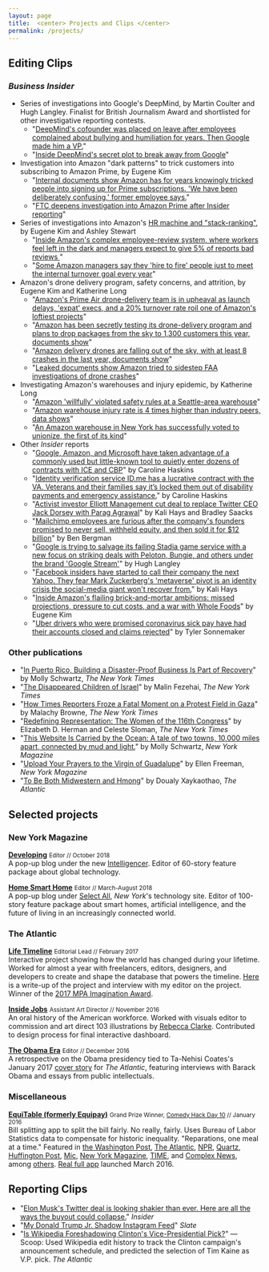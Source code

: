```yaml
---
layout: page
title:  <center> Projects and Clips </center>
permalink: /projects/
---
```


## Editing Clips  

### *Business Insider*  

- Series of investigations into Google's DeepMind, by Martin Coulter and Hugh Langley. Finalist for British Journalism Award and shortlisted for other investigative reporting contests.
  - "[DeepMind's cofounder was placed on leave after employees complained about bullying and humiliation for years. Then Google made him a VP.](https://www.businessinsider.com/deepmind-mustafa-suleyman-google-allegations-bullying-settlements-2021-8)"
  - "[Inside DeepMind's secret plot to break away from Google](https://www.businessinsider.com/deepmind-secret-plot-break-away-from-google-project-watermelon-mario-2021-9)"  
- Investigation into Amazon "dark patterns" to trick customers into subscribing to Amazon Prime, by Eugene Kim   
  - "[Internal documents show Amazon has for years knowingly tricked people into signing up for Prime subscriptions. 'We have been deliberately confusing,' former employee says.](https://www.businessinsider.com/amazon-prime-ftc-probe-customer-complaints-sign-ups-internal-documents-2022-3)"
  - "[FTC deepens investigation into Amazon Prime after Insider reporting](https://www.businessinsider.com/ftc-deepens-amazon-prime-probe-sending-subpoenas-issuing-warnings-2022-8)"  
- Series of investigations into Amazon's [HR machine and "stack-ranking"](https://www.businessinsider.com/work-at-amazon-jobs-performance-reviews-hiring-firing-interviews-warehouses-delivery-drivers), by Eugene Kim and Ashley Stewart  
  - "[Inside Amazon's complex employee-review system, where workers feel left in the dark and managers expect to give 5% of reports bad reviews
](https://www.businessinsider.com/amazon-annual-performance-review-process-bonus-salary-2021-4)"  
  - "[Some Amazon managers say they 'hire to fire' people just to meet the internal turnover goal every year](https://www.businessinsider.com/amazon-managers-performance-reviews-hire-to-fire-internal-turnover-goal-2021-5)"
- Amazon's drone delivery program, safety concerns, and attrition, by Eugene Kim and Katherine Long  
  - "[Amazon's Prime Air drone-delivery team is in upheaval as launch delays, 'expat' execs, and a 20% turnover rate roil one of Amazon's loftiest projects](https://www.businessinsider.com/amazon-prime-air-drone-delivery-teams-march-all-hands-meeting-2021-7)"
  - "[Amazon has been secretly testing its drone-delivery program and plans to drop packages from the sky to 1,300 customers this year, documents show](https://www.businessinsider.com/amazon-beta-test-drone-delivery-prime-air-california-texas-2022-3)"
  - "[Amazon delivery drones are falling out of the sky, with at least 8 crashes in the last year, documents show](https://www.businessinsider.com/amazon-drone-crashes-delivery-prime-air-faa-documents-2022-3)"
  - "[Leaked documents show Amazon tried to sidestep FAA investigations of drone crashes](https://www.businessinsider.com/amazon-prime-air-faa-regulators-investigation-drone-crashes-2022-5)"
- Investigating Amazon's warehouses and injury epidemic, by Katherine Long   
  - "[Amazon 'willfully' violated safety rules at a Seattle-area warehouse](https://www.businessinsider.com/amazon-fined-serious-violation-washington-state-warehouse-worker-safety-2022-3)"
  - "[Amazon warehouse injury rate is 4 times higher than industry peers, data shows](https://www.businessinsider.com/amazon-musculoskeletal-disorders-four-times-higher-2022-3)"
  - "[An Amazon warehouse in New York has successfully voted to unionize, the first of its kind](https://www.businessinsider.com/amazon-warehouse-new-york-staten-island-alu-union-nlrb-vote-2022-4)"
- Other *Insider* reports
  - "[Google, Amazon, and Microsoft have taken advantage of a commonly used but little-known tool to quietly enter dozens of contracts with ICE and CBP](https://www.businessinsider.com/google-amazon-microsoft-ice-cbp-third-party-contracts-cloud-2021-10)" by Caroline Haskins
  - "[Identity verification service ID.me has a lucrative contract with the VA. Veterans and their families say it’s locked them out of disability payments and emergency assistance.](https://www.businessinsider.com/idme-veterans-affairs-identity-verification-va-disability-payments-emergency-assistance-2022-2)" by Caroline Haskins  
  - "[Activist investor Elliott Management cut deal to replace Twitter CEO Jack Dorsey with Parag Agrawal](https://www.businessinsider.com/elliott-plan-for-twitter-after-jack-dorsey-ceo-parag-agrawal-2021-12)" by Kali Hays and Bradley Saacks   
  - "[Mailchimp employees are furious after the company's founders promised to never sell, withheld equity, and then sold it for $12 billion](https://www.businessinsider.com/mailchimp-insiders-react-to-employees-getting-no-equity-2021-9)" by Ben Bergman  
  - "[Google is trying to salvage its failing Stadia game service with a new focus on striking deals with Peloton, Bungie, and others under the brand 'Google Stream'](https://www.businessinsider.com/google-stadia-stream-plan-partnerships-peloton-bungie-gaming-service-2022-2)" by Hugh Langley  
  - "[Facebook insiders have started to call their company the next Yahoo. They fear Mark Zuckerberg's 'metaverse' pivot is an identity crisis the social-media giant won't recover from.](https://www.businessinsider.com/facebook-yahoo-insiders-comparison-metaverse-pivot-stock-struggles-2022-4)" by Kali Hays  
  - "[Inside Amazon's flailing brick-and-mortar ambitions: missed projections, pressure to cut costs, and a war with Whole Foods](https://www.businessinsider.com/amazons-physical-stores-business-struggles-to-grow-2022-4)" by Eugene Kim  
  - "[Uber drivers who were promised coronavirus sick pay have had their accounts closed and claims rejected](https://www.businessinsider.com/uber-sick-pay-drivers-eligible-covid-19-coronavirus-financial-assistance-2020-3)" by Tyler Sonnemaker  

### Other publications   
- "[In Puerto Rico, Building a Disaster-Proof Business Is Part of Recovery](https://www.nytimes.com/2019/04/09/business/puerto-rico-parallel18-hurricane-economy.html)" by Molly Schwartz, *The New York Times*    
- "[The Disappeared Children of Israel](https://www.nytimes.com/2019/02/20/world/middleeast/israel-yemenite-children-affair.html)" by Malin Fezehai, *The New York Times* 
- "[How Times Reporters Froze a Fatal Moment on a Protest Field in Gaza](https://www.nytimes.com/2018/12/30/reader-center/gaza-medic-israel-shooting-video-investigation.html)" by Malachy Browne, *The New York Times*    
- "[Redefining Representation: The Women of the 116th Congress](https://www.nytimes.com/interactive/2019/01/14/us/politics/women-of-the-116th-congress.html)" by Elizabeth D. Herman and Celeste Sloman, *The New York Times*  
- "[This Website Is Carried by the Ocean: A tale of two towns, 10,000 miles apart, connected by mud and light.](http://nymag.com/developing/2018/11/this-url-is-wind-beneath-the-waves.html)" by Molly Schwartz, *New York Magazine*    
- "[Upload Your Prayers to the Virgin of Guadalupe](http://nymag.com/developing/2018/11/basilica-of-guadalupe-mexico-digital-pilgrimage-usb.html)" by Ellen Freeman, *New York Magazine*    
- "[To Be Both Midwestern and Hmong](http://www.theatlantic.com/politics/archive/2016/06/wausau-wisconsin-southeast-asia-hmong/485291/)" by Doualy Xaykaothao,  *The Atlantic*  


## Selected projects

### New York Magazine

**[Developing](http://nymag.com/developing/)** <small>Editor // October 2018</small>  
A pop-up blog under the new [Intelligencer](http://nymag.com/intelligencer). Editor of 60-story feature package about global technology.    

**[Home Smart Home](http://nymag.com/selectall/smarthome/)** <small>Editor // March-August 2018</small>  
A pop-up blog under [Select All](http://nymag.com/selectall), *New York*'s technology site. Editor of 100-story feature package about smart homes, artificial intelligence, and the future of living in an increasingly connected world.   


### The Atlantic  

**[Life Timeline](https://www.theatlantic.com/timeline/)** <small>Editorial Lead // February 2017</small>  
Interactive project showing how the world has changed during your lifetime. Worked for almost a year with freelancers, editors, designers, and developers to create and shape the database that powers the timeline. [Here](http://www.thedrum.com/news/2017/03/01/how-the-atlantic-created-personalized-timeline-your-life) is a write-up of the project and interview with my editor on the project. Winner of the [2017 MPA Imagination Award](http://www.magazine.org/events/past-events/imagination-awards-2017).   

**[Inside Jobs](https://www.theatlantic.com/projects/inside-jobs/)** <small>Assistant Art Director // November 2016</small>   
An oral history of the American workforce. Worked with visuals editor to commission and art direct 103 illustrations by [Rebecca Clarke](http://rebeccaclarke.info). Contributed to design process for final interactive dashboard.  

**[The Obama Era](https://www.theatlantic.com/projects/the-obama-era/)** <small>Editor // December 2016</small>  
A retrospective on the Obama presidency tied to Ta-Nehisi Coates's January 2017 [cover story](https://www.theatlantic.com/magazine/archive/2017/01/my-president-was-black/508793/) for *The Atlantic*, featuring interviews with Barack Obama and essays from public intellectuals.  


### Miscellaneous  

**[EquiTable (formerly Equipay)](http://www.equitableapp.com/)** <small>Grand Prize Winner, <a href="http://www.comedyhackday.org/demosmade/2016/1/28/equipay">Comedy Hack Day 10</a> // January 2016</small>    
Bill splitting app to split the bill fairly. No really, fairly. Uses Bureau of Labor Statistics data to compensate for historic inequality. "Reparations, one meal at a time." Featured in [the Washington Post](https://www.washingtonpost.com/news/wonk/wp/2016/02/08/the-fairest-and-funniest-way-to-split-the-dinner-bill/), [The Atlantic](http://www.theatlantic.com/notes/2016/02/want-to-pay-reparations-in-your-own-life-theres-an-app-for-that/460281/), [NPR](https://twitter.com/planetmoney/status/695708303180099584), [Quartz](http://qz.com/632803/would-you-use-an-app-that-splits-your-restaurant-bill-by-privilege/), [Huffington Post](http://www.huffingtonpost.com/entry/finally-an-app-that-splits-the-bill-so-that-white-men-pay-more_us_56d06dfae4b0871f60eb1181), [Mic](http://mic.com/articles/137083/this-app-promises-to-solve-the-wage-gap-when-it-s-time-to-pay-the-restaurant-bill#.bDbC2HQ64), [New York Magazine](http://nymag.com/thecut/2016/03/equitable-app-makes-men-pay.html), [TIME](http://time.com/money/4249664/equitable-app-wage-discrimination/), and [Complex News](http://www.complex.com/life/2016/02/pay-reparations-with-equipay-the-app-that-splits-bills-according-to-privilege), among [others](http://equitableapp.com/). [Real full app](https://itunes.apple.com/us/app/equitable/id1089633422?ls=1&mt=8) launched March 2016.  


## Reporting Clips   

- "[Elon Musk's Twitter deal is looking shakier than ever. Here are all the ways the buyout could collapse.](https://www.businessinsider.com/elon-musk-twitter-deal-could-crumble-tesla-stock-420-2022-5)"  *Insider*  
- "[My Donald Trump Jr. Shadow Instagram Feed](https://slate.com/human-interest/2018/07/my-donald-trump-jr-shadow-instagram-feed-what-i-learned-from-mimicking-his-likes-and-follows.html)"  *Slate*  
- "[Is Wikipedia Foreshadowing Clinton's Vice-Presidential Pick?](http://www.theatlantic.com/politics/archive/2016/07/is-wikipedia-foreshadowing-clintons-vice-presidential-pick/492629/)" — Scoop: Used Wikipedia edit history to track the Clinton campaign's announcement schedule, and predicted the selection of Tim Kaine as V.P. pick.   *The Atlantic*

